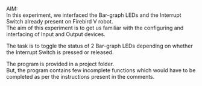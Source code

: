 AIM:  
In this experiment, we interfaced the Bar-graph LEDs and the Interrupt Switch already present on Firebird V robot.  
The aim of this experiment is to get us familiar with the configuring and interfacing of Input and Output devices.

The task is to toggle the status of 2 Bar-graph LEDs depending on whether the Interrupt Switch is pressed or released.

The program is provided in a project folder.  
But, the program contains few incomplete functions which would have to be completed as per the instructions present in the comments.
